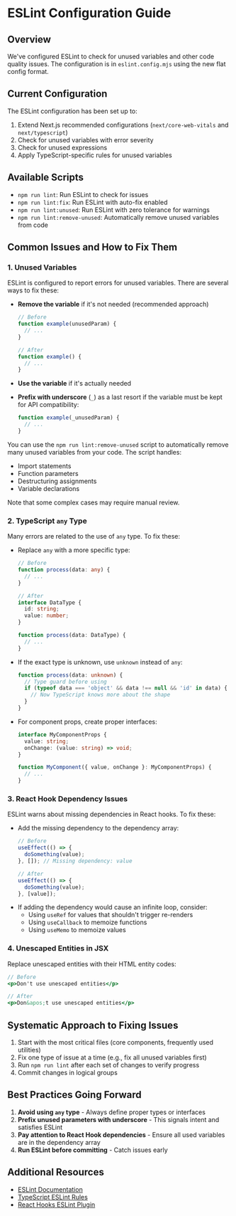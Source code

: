 # ESLint Configuration Guide

## Overview

We've configured ESLint to check for unused variables and other code quality issues. The configuration is in `eslint.config.mjs` using the new flat config format.

## Current Configuration

The ESLint configuration has been set up to:

1. Extend Next.js recommended configurations (`next/core-web-vitals` and `next/typescript`)
2. Check for unused variables with error severity
3. Check for unused expressions
4. Apply TypeScript-specific rules for unused variables

## Available Scripts

- `npm run lint`: Run ESLint to check for issues
- `npm run lint:fix`: Run ESLint with auto-fix enabled
- `npm run lint:unused`: Run ESLint with zero tolerance for warnings
- `npm run lint:remove-unused`: Automatically remove unused variables from code

## Common Issues and How to Fix Them

### 1. Unused Variables

ESLint is configured to report errors for unused variables. There are several ways to fix these:

- **Remove the variable** if it's not needed (recommended approach)
  ```typescript
  // Before
  function example(unusedParam) {
    // ...
  }
  
  // After
  function example() {
    // ...
  }
  ```

- **Use the variable** if it's actually needed

- **Prefix with underscore** (`_`) as a last resort if the variable must be kept for API compatibility:
  ```typescript
  function example(_unusedParam) {
    // ...
  }
  ```

You can use the `npm run lint:remove-unused` script to automatically remove many unused variables from your code. The script handles:
- Import statements
- Function parameters
- Destructuring assignments
- Variable declarations

Note that some complex cases may require manual review.

### 2. TypeScript `any` Type

Many errors are related to the use of `any` type. To fix these:

- Replace `any` with a more specific type:
  ```typescript
  // Before
  function process(data: any) {
    // ...
  }
  
  // After
  interface DataType {
    id: string;
    value: number;
  }
  
  function process(data: DataType) {
    // ...
  }
  ```
- If the exact type is unknown, use `unknown` instead of `any`:
  ```typescript
  function process(data: unknown) {
    // Type guard before using
    if (typeof data === 'object' && data !== null && 'id' in data) {
      // Now TypeScript knows more about the shape
    }
  }
  ```
- For component props, create proper interfaces:
  ```typescript
  interface MyComponentProps {
    value: string;
    onChange: (value: string) => void;
  }
  
  function MyComponent({ value, onChange }: MyComponentProps) {
    // ...
  }
  ```

### 3. React Hook Dependency Issues

ESLint warns about missing dependencies in React hooks. To fix these:

- Add the missing dependency to the dependency array:
  ```typescript
  // Before
  useEffect(() => {
    doSomething(value);
  }, []); // Missing dependency: value
  
  // After
  useEffect(() => {
    doSomething(value);
  }, [value]);
  ```
- If adding the dependency would cause an infinite loop, consider:
  - Using `useRef` for values that shouldn't trigger re-renders
  - Using `useCallback` to memoize functions
  - Using `useMemo` to memoize values

### 4. Unescaped Entities in JSX

Replace unescaped entities with their HTML entity codes:

```jsx
// Before
<p>Don't use unescaped entities</p>

// After
<p>Don&apos;t use unescaped entities</p>
```

## Systematic Approach to Fixing Issues

1. Start with the most critical files (core components, frequently used utilities)
2. Fix one type of issue at a time (e.g., fix all unused variables first)
3. Run `npm run lint` after each set of changes to verify progress
4. Commit changes in logical groups

## Best Practices Going Forward

1. **Avoid using `any` type** - Always define proper types or interfaces
2. **Prefix unused parameters with underscore** - This signals intent and satisfies ESLint
3. **Pay attention to React Hook dependencies** - Ensure all used variables are in the dependency array
4. **Run ESLint before committing** - Catch issues early

## Additional Resources

- [ESLint Documentation](https://eslint.org/docs/latest/)
- [TypeScript ESLint Rules](https://typescript-eslint.io/rules/)
- [React Hooks ESLint Plugin](https://www.npmjs.com/package/eslint-plugin-react-hooks)